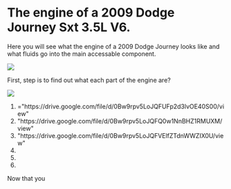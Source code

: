 <html>
<head>
</head>
<body>
<h1> The engine of a 2009 Dodge Journey Sxt 3.5L V6.</h1>
<p>
Here you will see what the engine of a 2009 Dodge Journey looks like and what fluids go into the main accessable component.
</p>
<img src="https://cdn04.carsforsale.com/3/1008987/6954112/830343884.jpg">
<p> First, step is to find out what each part of the engine are?</p>
<img src="file:///tmp/guest-zfdist/Downloads/IMG_0401.pdf">
<ol>
<li><href>="https://drive.google.com/file/d/0Bw9rpv5LoJQFUFp2d3lvOE40S00/view"</href></li>
<li><href>"https://drive.google.com/file/d/0Bw9rpv5LoJQFQ0w1NnBHZ1RMUXM/view"</href></li>
<li><href>"https://drive.google.com/file/d/0Bw9rpv5LoJQFVElfZTdnWWZIX0U/view"</href></li>
<li><href></href></li>
<li><href></href></li>
<li><href></href></li>
</ol>
<p>Now that you</p>
</body>
</html>
